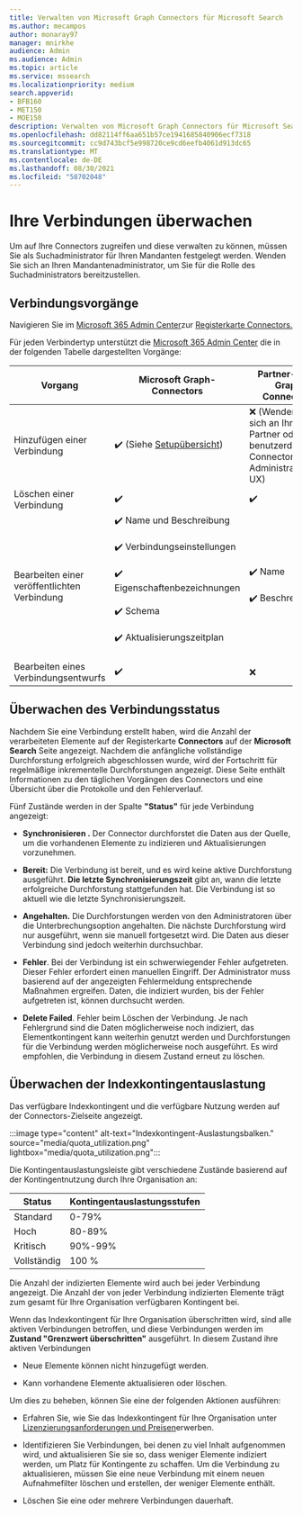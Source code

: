 ```yaml
---
title: Verwalten von Microsoft Graph Connectors für Microsoft Search
ms.author: mecampos
author: monaray97
manager: mnirkhe
audience: Admin
ms.audience: Admin
ms.topic: article
ms.service: mssearch
ms.localizationpriority: medium
search.appverid:
- BFB160
- MET150
- MOE150
description: Verwalten von Microsoft Graph Connectors für Microsoft Search.
ms.openlocfilehash: dd82114ff6aa651b57ce1941685840906ecf7318
ms.sourcegitcommit: cc9d743bcf5e998720ce9cd6eefb4061d913dc65
ms.translationtype: MT
ms.contentlocale: de-DE
ms.lasthandoff: 08/30/2021
ms.locfileid: "58702048"
---
```

# <a name="monitor-your-connections"></a>Ihre Verbindungen überwachen

Um auf Ihre Connectors zugreifen und diese verwalten zu können, müssen Sie als Suchadministrator für Ihren Mandanten festgelegt werden. Wenden Sie sich an Ihren Mandantenadministrator, um Sie für die Rolle des Suchadministrators bereitzustellen.

## <a name="connection-operations"></a>Verbindungsvorgänge

Navigieren Sie im [Microsoft 365 Admin Center](https://admin.microsoft.com)zur [Registerkarte Connectors.](https://admin.microsoft.com/Adminportal/Home#/MicrosoftSearch/Connectors)

Für jeden Verbindertyp unterstützt die [Microsoft 365 Admin Center](https://admin.microsoft.com) die in der folgenden Tabelle dargestellten Vorgänge:

Vorgang | Microsoft Graph-Connectors | Partner- oder Graph Connectors
--- | --- | ---
Hinzufügen einer Verbindung | :heavy_check_mark: (Siehe [Setupübersicht](configure-connector.md)) | :x: (Wenden Sie sich an Ihren Partner oder die benutzerdefinierte Connector-Administrator-UX)
Löschen einer Verbindung | :heavy_check_mark: | :heavy_check_mark:
Bearbeiten einer veröffentlichten Verbindung | :heavy_check_mark: Name und Beschreibung<br></br> :heavy_check_mark: Verbindungseinstellungen<br></br> :heavy_check_mark: Eigenschaftenbezeichnungen<br></br> :heavy_check_mark: Schema<br></br> :heavy_check_mark: Aktualisierungszeitplan<br></br> | :heavy_check_mark: Name<br></br> :heavy_check_mark: Beschreibung
Bearbeiten eines Verbindungsentwurfs | :heavy_check_mark: | :x:

## <a name="monitor-your-connection-state"></a>Überwachen des Verbindungsstatus

Nachdem Sie eine Verbindung erstellt haben, wird die Anzahl der verarbeiteten Elemente auf der Registerkarte **Connectors** auf der **Microsoft Search** Seite angezeigt. Nachdem die anfängliche vollständige Durchforstung erfolgreich abgeschlossen wurde, wird der Fortschritt für regelmäßige inkrementelle Durchforstungen angezeigt. Diese Seite enthält Informationen zu den täglichen Vorgängen des Connectors und eine Übersicht über die Protokolle und den Fehlerverlauf.

Fünf Zustände werden in der Spalte **"Status"** für jede Verbindung angezeigt:

* **Synchronisieren .** Der Connector durchforstet die Daten aus der Quelle, um die vorhandenen Elemente zu indizieren und Aktualisierungen vorzunehmen.

* **Bereit:** Die Verbindung ist bereit, und es wird keine aktive Durchforstung ausgeführt. **Die letzte Synchronisierungszeit** gibt an, wann die letzte erfolgreiche Durchforstung stattgefunden hat. Die Verbindung ist so aktuell wie die letzte Synchronisierungszeit.

* **Angehalten.** Die Durchforstungen werden von den Administratoren über die Unterbrechungsoption angehalten. Die nächste Durchforstung wird nur ausgeführt, wenn sie manuell fortgesetzt wird. Die Daten aus dieser Verbindung sind jedoch weiterhin durchsuchbar.

* **Fehler**. Bei der Verbindung ist ein schwerwiegender Fehler aufgetreten. Dieser Fehler erfordert einen manuellen Eingriff. Der Administrator muss basierend auf der angezeigten Fehlermeldung entsprechende Maßnahmen ergreifen. Daten, die indiziert wurden, bis der Fehler aufgetreten ist, können durchsucht werden.

* **Delete Failed**. Fehler beim Löschen der Verbindung. Je nach Fehlergrund sind die Daten möglicherweise noch indiziert, das Elementkontingent kann weiterhin genutzt werden und Durchforstungen für die Verbindung werden möglicherweise noch ausgeführt. Es wird empfohlen, die Verbindung in diesem Zustand erneut zu löschen.

## <a name="monitor-your-index-quota-utilization"></a>Überwachen der Indexkontingentauslastung

Das verfügbare Indexkontingent und die verfügbare Nutzung werden auf der Connectors-Zielseite angezeigt.

:::image type="content" alt-text="Indexkontingent-Auslastungsbalken." source="media/quota_utilization.png" lightbox="media/quota_utilization.png":::

Die Kontingentauslastungsleiste gibt verschiedene Zustände basierend auf der Kontingentnutzung durch Ihre Organisation an:

Status | Kontingentauslastungsstufen
--- | --- 
Standard | 0-79%
Hoch | 80-89%
Kritisch | 90%-99%
Vollständig | 100 %

Die Anzahl der indizierten Elemente wird auch bei jeder Verbindung angezeigt. Die Anzahl der von jeder Verbindung indizierten Elemente trägt zum gesamt für Ihre Organisation verfügbaren Kontingent bei.

Wenn das Indexkontingent für Ihre Organisation überschritten wird, sind alle aktiven Verbindungen betroffen, und diese Verbindungen werden im **Zustand "Grenzwert überschritten"** ausgeführt. In diesem Zustand ihre aktiven Verbindungen  

* Neue Elemente können nicht hinzugefügt werden.

* Kann vorhandene Elemente aktualisieren oder löschen.

Um dies zu beheben, können Sie eine der folgenden Aktionen ausführen:

* Erfahren Sie, wie Sie das Indexkontingent für Ihre Organisation unter [Lizenzierungsanforderungen und Preisen](licensing.md)erwerben.

* Identifizieren Sie Verbindungen, bei denen zu viel Inhalt aufgenommen wird, und aktualisieren Sie sie so, dass weniger Elemente indiziert werden, um Platz für Kontingente zu schaffen. Um die Verbindung zu aktualisieren, müssen Sie eine neue Verbindung mit einem neuen Aufnahmefilter löschen und erstellen, der weniger Elemente enthält.

* Löschen Sie eine oder mehrere Verbindungen dauerhaft.
